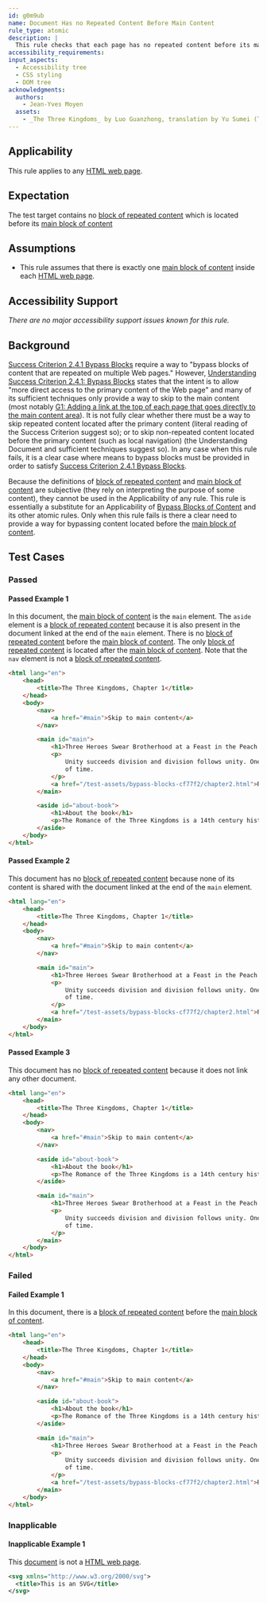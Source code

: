 ```yaml
---
id: g0m9ub
name: Document Has no Repeated Content Before Main Content
rule_type: atomic
description: |
  This rule checks that each page has no repeated content before its main content.
accessibility_requirements:
input_aspects:
  - Accessibility tree
  - CSS styling
  - DOM tree
acknowledgments:
  authors:
    - Jean-Yves Moyen
  assets:
    - _The Three Kingdoms_ by Luo Guanzhong, translation by Yu Sumei (Tuttle publishing, 2014, ISBN 9780804843935)
---
```


## Applicability

This rule applies to any [HTML web page][].

## Expectation

The test target contains no [block of repeated content][] which is located before its [main block of content][]

## Assumptions

- This rule assumes that there is exactly one [main block of content][] inside each [HTML web page][].

## Accessibility Support

_There are no major accessibility support issues known for this rule._

## Background

[Success Criterion 2.4.1 Bypass Blocks][sc241] require a way to "bypass blocks of content that are repeated on multiple Web pages." However, [Understanding Success Criterion 2.4.1: Bypass Blocks][usc241] states that the intent is to allow "more direct access to the primary content of the Web page" and many of its sufficient techniques only provide a way to skip to the main content (most notably [G1: Adding a link at the top of each page that goes directly to the main content area][tech g1]). It is not fully clear whether there must be a way to skip repeated content located after the primary content (literal reading of the Success Criterion suggest so); or to skip non-repeated content located before the primary content (such as local navigation) (the Understanding Document and sufficient techniques suggest so). In any case when this rule fails, it is a clear case where means to bypass blocks must be provided in order to satisfy [Success Criterion 2.4.1 Bypass Blocks][sc241].

Because the definitions of [block of repeated content][] and [main block of content][] are subjective (they rely on interpreting the purpose of some content), they cannot be used in the Applicability of any rule. This rule is essentially a substitute for an Applicability of [Bypass Blocks of Content][] and its other atomic rules. Only when this rule fails is there a clear need to provide a way for bypassing content located before the [main block of content][].

## Test Cases

### Passed

#### Passed Example 1

In this document, the [main block of content][] is the `main` element. The `aside` element is a [block of repeated content][] because it is also present in the document linked at the end of the `main` element. There is no [block of repeated content][] before the [main block of content][]. The only [block of repeated content][] is located after the [main block of content][]. Note that the `nav` element is not a [block of repeated content][].

```html
<html lang="en">
	<head>
		<title>The Three Kingdoms, Chapter 1</title>
	</head>
	<body>
		<nav>
			<a href="#main">Skip to main content</a>
		</nav>

		<main id="main">
			<h1>Three Heroes Swear Brotherhood at a Feast in the Peach Garden</h1>
			<p>
				Unity succeeds division and division follows unity. One is bound to be replaced by the other after a long span
				of time.
			</p>
			<a href="/test-assets/bypass-blocks-cf77f2/chapter2.html">Read Chapter 2</a>
		</main>

		<aside id="about-book">
			<h1>About the book</h1>
			<p>The Romance of the Three Kingdoms is a 14th century historical novel.</p>
		</aside>
	</body>
</html>
```

#### Passed Example 2

This document has no [block of repeated content][] because none of its content is shared with the document linked at the end of the `main` element.

```html
<html lang="en">
	<head>
		<title>The Three Kingdoms, Chapter 1</title>
	</head>
	<body>
		<nav>
			<a href="#main">Skip to main content</a>
		</nav>

		<main id="main">
			<h1>Three Heroes Swear Brotherhood at a Feast in the Peach Garden</h1>
			<p>
				Unity succeeds division and division follows unity. One is bound to be replaced by the other after a long span
				of time.
			</p>
			<a href="/test-assets/bypass-blocks-cf77f2/chapter2.html">Read Chapter 2</a>
		</main>
	</body>
</html>
```

#### Passed Example 3

This document has no [block of repeated content][] because it does not link any other document.

```html
<html lang="en">
	<head>
		<title>The Three Kingdoms, Chapter 1</title>
	</head>
	<body>
		<nav>
			<a href="#main">Skip to main content</a>
		</nav>

		<aside id="about-book">
			<h1>About the book</h1>
			<p>The Romance of the Three Kingdoms is a 14th century historical novel.</p>
		</aside>

		<main id="main">
			<h1>Three Heroes Swear Brotherhood at a Feast in the Peach Garden</h1>
			<p>
				Unity succeeds division and division follows unity. One is bound to be replaced by the other after a long span
				of time.
			</p>
		</main>
	</body>
</html>
```

### Failed

#### Failed Example 1

In this document, there is a [block of repeated content][] before the [main block of content][].

```html
<html lang="en">
	<head>
		<title>The Three Kingdoms, Chapter 1</title>
	</head>
	<body>
		<nav>
			<a href="#main">Skip to main content</a>
		</nav>

		<aside id="about-book">
			<h1>About the book</h1>
			<p>The Romance of the Three Kingdoms is a 14th century historical novel.</p>
		</aside>

		<main id="main">
			<h1>Three Heroes Swear Brotherhood at a Feast in the Peach Garden</h1>
			<p>
				Unity succeeds division and division follows unity. One is bound to be replaced by the other after a long span
				of time.
			</p>
			<a href="/test-assets/bypass-blocks-cf77f2/chapter2.html">Read Chapter 2</a>
		</main>
	</body>
</html>
```

### Inapplicable

#### Inapplicable Example 1

This [document][] is not a [HTML web page][].

```svg
<svg xmlns="http://www.w3.org/2000/svg">
  <title>This is an SVG</title>
</svg>
```

[block of repeated content]: #block-of-repeated-content 'Definition of Block of Repeated Content'
[bypass blocks of content]: https://act-rules.github.io/rules/cf77f2 'Rule Bypass Blocks of Content'
[document]: https://dom.spec.whatwg.org/#concept-document 'DOM definition of Document'
[html web page]: #web-page-html 'Definition of HTML Web Page'
[main block of content]: #main-block-of-content 'Definition of Main Block of Content'
[sc241]: https://www.w3.org/TR/WCAG21/#bypass-blocks 'Success Criterion 2.4.1 Bypass Blocks'
[tech g1]: https://www.w3.org/WAI/WCAG21/Techniques/general/G1 'Technique G1: Adding a Link at the Top of each Page that Goes Directly to the Main Content Area'
[usc241]: https://www.w3.org/WAI/WCAG21/Understanding/bypass-blocks.html 'Understanding Success Criterion 2.4.1: Bypass Blocks'
